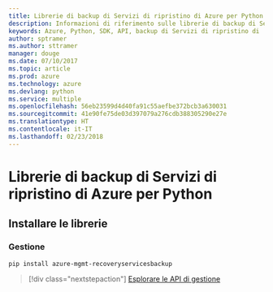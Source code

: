 ```yaml
---
title: Librerie di backup di Servizi di ripristino di Azure per Python
description: Informazioni di riferimento sulle librerie di backup di Servizi di ripristino di Azure per Python
keywords: Azure, Python, SDK, API, backup di Servizi di ripristino di
author: sptramer
ms.author: sttramer
manager: douge
ms.date: 07/10/2017
ms.topic: article
ms.prod: azure
ms.technology: azure
ms.devlang: python
ms.service: multiple
ms.openlocfilehash: 56eb23599d4d40fa91c55aefbe372bcb3a630031
ms.sourcegitcommit: 41e90fe75de03d397079a276cdb388305290e27e
ms.translationtype: HT
ms.contentlocale: it-IT
ms.lasthandoff: 02/23/2018
---
```

# <a name="azure-recovery-services-backup-libraries-for-python"></a>Librerie di backup di Servizi di ripristino di Azure per Python

## <a name="install-the-libraries"></a>Installare le librerie


### <a name="management"></a>Gestione

```bash
pip install azure-mgmt-recoveryservicesbackup
```
> [!div class="nextstepaction"]
> [Esplorare le API di gestione](/python/api/overview/azure/recoveryservicesbackup/management)